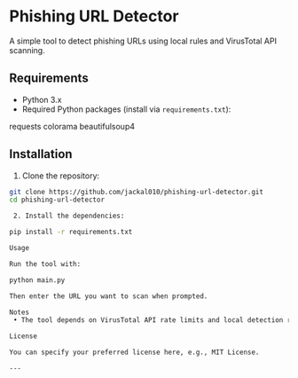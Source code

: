 

# Phishing URL Detector

A simple tool to detect phishing URLs using local rules and VirusTotal API scanning.

## Requirements

- Python 3.x
- Required Python packages (install via `requirements.txt`):

requests
colorama
beautifulsoup4

## Installation

1. Clone the repository:

```bash
git clone https://github.com/jackal010/phishing-url-detector.git
cd phishing-url-detector

 2. Install the dependencies:

pip install -r requirements.txt

Usage

Run the tool with:

python main.py

Then enter the URL you want to scan when prompted.

Notes
 • The tool depends on VirusTotal API rate limits and local detection rules.

License

You can specify your preferred license here, e.g., MIT License.

---

